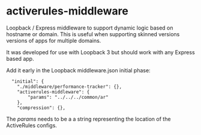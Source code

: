 # activerules-middleware
Loopback / Express middleware to support dynamic logic based on hostname or domain.
This is useful when supporting skinned versions versions of apps for multiple domains.

It was developed for use with Loopback 3 but should work with any Express based app.

Add it early in the Loopback middleware.json initial phase:
```
  "initial": {
    "./middleware/performance-tracker": {},
    "activerules-middleware": {
        "params": "../../../common/ar"
    },
    "compression": {},
```
The *params* needs to be a a string representing the location of the ActiveRules configs.